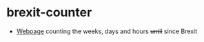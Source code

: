 # brexit-counter
 - [Webpage](https://dragon8oy.github.io/brexit-counter/) counting the weeks, days and hours ~~until~~ since Brexit
